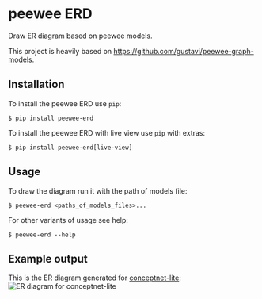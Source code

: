 peewee ERD
==========

Draw ER diagram based on peewee models.

This project is heavily based on https://github.com/gustavi/peewee-graph-models.

Installation
------------

To install the peewee ERD use `pip`:

```shell
$ pip install peewee-erd
```

To install the peewee ERD with live view use `pip` with extras:

```shell
$ pip install peewee-erd[live-view]
```

Usage
-----

To draw the diagram run it with the path of models file:
```shell
$ peewee-erd <paths_of_models_files>...
```

For other variants of usage see help:
```shell
$ peewee-erd --help
```

Example output
--------------

This is the ER diagram generated for [conceptnet-lite](https://github.com/ldtoolkit/conceptnet-lite):
![ER diagram for conceptnet-lite](https://raw.githubusercontent.com/ldtoolkit/conceptnet-lite/master/docs/source/_static/erd.svg?sanitize=true)
